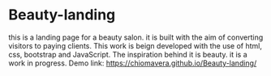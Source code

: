 # Beauty-landing
this is a landing page for a beauty salon.
it is built with the aim of converting visitors to paying clients.
This work is beign developed with the use of html, css, bootstrap and JavaScript. 
The inspiration behind it is beauty.
it is a work in progress.
Demo link: https://chiomavera.github.io/Beauty-landing/
